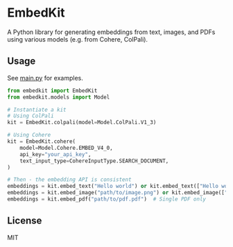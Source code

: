# EmbedKit

A Python library for generating embeddings from text, images, and PDFs using various models (e.g. from Cohere, ColPali).

## Usage

See [main.py](main.py) for examples.

```python
from embedkit import EmbedKit
from embedkit.models import Model

# Instantiate a kit
# Using ColPali
kit = EmbedKit.colpali(model=Model.ColPali.V1_3)

# Using Cohere
kit = EmbedKit.cohere(
    model=Model.Cohere.EMBED_V4_0,
    api_key="your_api_key",
    text_input_type=CohereInputType.SEARCH_DOCUMENT,
)

# Then - the embedding API is consistent
embeddings = kit.embed_text("Hello world") or kit.embed_text(["Hello world", "Hello world"])
embeddings = kit.embed_image("path/to/image.png") or kit.embed_image(["path/to/image1.png", "path/to/image2.png"])
embeddings = kit.embed_pdf("path/to/pdf.pdf")  # Single PDF only
```

## License

MIT
